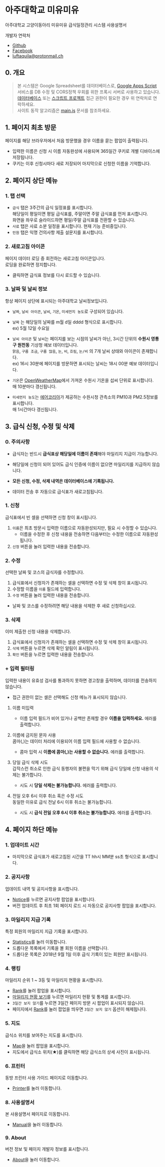 아주대학교 미유미유
=================

아주대학교 고양이동아리 미유미유 급식일정관리 시스템 사용설명서  

개발자 연락처
* [Github](https://github.com/luftaquila)  
* [Facebook](http://www.facebook.com/luftaquila)  
* <luftaquila@protonmail.ch>  

## 0. 개요
> 본 시스템은 Google Spreadsheet를 데이터베이스로, [Google Apps Script](https://github.com/luftaquila/ajoumeow/tree/master/Resources/Google%20Apps%20Script) 서비스를 DB 수정 및 CORS정책 우회를 위한 프록시 서버로 사용하고 있습니다.
[데이터베이스](https://docs.google.com/spreadsheets/d/1tubdLyELoYAPi8f3PVeh6jfIbQiQ3au3frIVEbnj20A/edit?usp=sharing) 또는 [스크립트 프로젝트](https://script.google.com/d/1TPa1Y82h5m5IQqZAvVxKipTICYfSxSup2qCbqFhavFd0m50G9TRQymbV/edit) 접근 권한이 필요한 경우 위 연락처로 연락하세요.  
사이트 동작 알고리즘은 [main.js](https://github.com/luftaquila/ajoumeow/tree/master/Resources/README.md) 문서를 참조하세요.

## 1. 페이지 최초 방문
페이지를 해당 브라우저에서 처음 방문했을 경우 이름을 묻는 팝업이 출력됩니다.
* 입력한 이름은 신청 시 이름 자동완성에 사용되며 365일간 쿠키로 개별 디바이스에 저장됩니다.
* 쿠키는 이후 신청시마다 새로 저장되어 마지막으로 신청한 이름을 기억합니다.

## 2. 페이지 상단 메뉴
### 1. 탭 선택
* `급식` 탭은 3주간의 급식 일정표를 표시합니다.  
해당일이 평일이면 평일 급식표를, 주말이면 주말 급식표를 먼저 표시합니다.  
화면을 좌우로 슬라이드하면 평일/주말 급식표를 전환할 수 있습니다.  
* `사료` 탭은 사료 소분 일정을 표시합니다. 현재 기능 준비중입니다.
* `민원` 탭은 익명 건의사항 제출 설문지를 표시합니다.

### 2. 새로고침 아이콘
페이지 데이터 로딩 중 회전하는 새로고침 아이콘입니다.  
로딩을 완료하면 정지합니다.
* 클릭하면 급식표 정보를 다시 로드할 수 있습니다.

### 3. 날짜 및 날씨 정보
항상 페이지 상단에 표시되는 아주대학교 날씨정보입니다.
* `날짜`, `날씨 아이콘`, `날씨`, `기온`, `미세먼지 농도`로 구성되어 있습니다.  

* `날짜` 는 해당일의 날짜를 m월 d일 dddd 형식으로 표시합니다.  
ex) 5월 12일 수요일

* `날씨 아이콘` 및 `날씨`는 페이지를 보는 시점의 날씨가 아닌, 3시간 단위의 **수원시 영통구 원천동** 기상청 예보 데이터입니다.  
`맑음`, `구름 조금`, `구름 많음`, `눈`, `비`, `흐림`, `눈/비` 의 7개 날씨 상태와 아이콘이 존재합니다.  
ex) 16시 30분에 페이지를 방문하면 표시되는 날씨는 18시 00분 예보 데이터입니다.  

* `기온`은 [OpenWeatherMap](https://openweathermap.org/city/1835553)에서 가져온 수원시 기온을 섭씨 단위로 표시합니다.  
매 10분마다 갱신됩니다.

* `미세먼지 농도`는 [에어코리아](https://www.airkorea.or.kr/index)가 제공하는 수원시청 관측소의 PM10과 PM2.5정보를 표시합니다.  
매 1시간마다 갱신됩니다.

## 3. 급식 신청, 수정 및 삭제
### 0. 주의사항
* 급식자는 반드시 **급식표상 해당일에 이름이 존재**해야 마일리지 지급이 가능합니다.
* 해당일에 신청이 되어 있어도 급식 인증에 이름이 없으면 마일리지를 지급하지 않습니다.  

* **모든 신청, 수정, 삭제 내역은 데이터베이스에 기록됩니다.**
* 데이터 전송 후 자동으로 급식표가 새로고침됩니다.

### 1. 신청
급식표에서 빈 셀을 선택하면 신청 창이 표시됩니다.
1. `이름`은 최초 방문시 입력한 이름으로 자동완성되지만, 필요 시 수정할 수 있습니다.
    * 이름을 수정한 후 신청 내용을 전송하면 다음부터는 수정한 이름으로 자동완성됩니다.
1. `신청` 버튼을 눌러 입력한 내용을 전송합니다.

### 2. 수정
선택한 날짜 및 코스의 급식자를 수정합니다.
1. 급식표에서 신청자가 존재하는 셀을 선택하면 수정 및 삭제 창이 표시됩니다.
1. 수정할 이름을 `이름` 필드에 입력합니다.
1. `수정` 버튼을 눌러 입력한 내용을 전송합니다.

* 날짜 및 코스를 수정하려면 해당 내용을 삭제한 후 새로 신청하십시오.

### 3. 삭제
이미 제출한 신청 내용을 삭제합니다.
1. 급식표에서 신청자가 존재하는 셀을 선택하면 수정 및 삭제 창이 표시됩니다.
1. `삭제` 버튼을 누르면 삭제 확인 알림이 표시됩니다.
1. `확인` 버튼을 누르면 입력한 내용을 전송합니다.

### + 입력 필터링
입력한 내용이 유효성 검사를 통과하지 못하면 경고창을 출력하며, 데이터를 전송하지 않습니다.  
* 접근 권한이 없는 셀은 선택해도 신청 메뉴가 표시되지 않습니다.

1. 이름 미입력
    * 이름 입력 필드가 비어 있거나 공백만 존재할 경우 **이름을 입력하세요.** 에러를 출력합니다.

1. 이름에 금지된 문자 사용  
콤마(,)는 데이터 처리에 이용되어 이름 입력 필드에 사용할 수 없습니다.
    * 콤마 입력 시 **이름에 콤마(,)는 사용할 수 없습니다.** 에러를 출력합니다.

1. 당일 급식 삭제 시도  
갑작스런 취소로 인한 급식 동행자의 불편을 막기 위해 급식 당일에 신청 내용의 삭제는 불가합니다.
    * 시도 시 **당일 삭제는 불가능합니다.** 에러를 출력합니다.

1. 전일 오후 6시 이후 취소 혹은 수정 시도  
동일한 이유로 급식 전날 6시 이후 취소는 불가능합니다.
    * 시도 시 **급식 전일 오후 6시 이후 취소는 불가능합니다.** 에러를 출력합니다.


## 4. 페이지 하단 메뉴
### 1. 업데이트 시간
* 마지막으로 급식표가 새로고침된 시간을 TT hh시 MM분 ss초 형식으로 표시합니다.  

### 2. 공지사항
업데이트 내역 및 공지사항을 표시합니다.
* [Notice]()를 누르면 공지사항 팝업을 표시합니다.
* 버전 업데이트 후 최초 1회 페이지 로드 시 자동으로 공지사항 팝업을 표시합니다.

### 3. 마일리지 지급 기록
특정 회원의 마일리지 지급 기록을 표시합니다.
* [Statistics](https://luftaquila.github.io/ajoumeow/statistics)를 눌러 이동합니다.
* 드롭다운 목록에서 기록을 볼 회원 이름을 선택합니다.
* 드롭다운 목록은 2018년 9월 1일 이후 급식 기록이 있는 회원만 표시됩니다.

### 4. 랭킹
마일리지 순위 1 ~ 3등 및 마일리지 현황을 표시합니다.
* [Rank]()를 눌러 팝업을 표시합니다.
* [마일리지 현황 보기]()를 누르면 마일리지 현황 및 통계를 표시합니다.
* `3일간 보지 않기`를 누르면 3일간 페이지 방문 시 팝업이 표시되지 않습니다.
* 페이지에서 [Rank]()를 눌러 팝업을 띄우면 `3일간 보지 않기` 옵션이 해제됩니다.

### 5. 지도
급식소 위치를 보여주는 지도를 표시합니다.
* [Map]()을 눌러 팝업을 표시합니다.
* 지도에서 급식소 위치(★)를 클릭하면 해당 급식소의 상세 사진이 표시됩니다.

### 6. 프린터
동방 프린터 사용 가이드 페이지로 이동합니다.
* [Printer](https://github.com/luftaquila/ajoumeow/releases)를 눌러 이동합니다.

### 8. 사용설명서
본 사용설명서 페이지로 이동합니다.
* [Manual](https://github.com/luftaquila/ajoumeow)을 눌러 이동합니다.

### 9. About
버전 정보 및 페이지 개발자 정보를 표시합니다.
* [About](https://luftaquila.github.io/ajoumeow/about.html)을 눌러 이동합니다.
